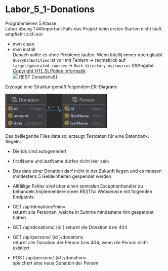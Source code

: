﻿# Labor_5_1-Donations

Programmieren 5.Klasse  
Labor übung 1
##Important
Falls das Projekt beim ersten Starten nicht läuft, empfiehlt sich ein:
- mvn clean
- mvn install  
Danach sollte es ohne Probleme laufen.
Wenn Intellij immer noch glaubt `QueryDslEntities` ist voll mit Fehlern -> rechtsklick auf `target/generated-sources` -> `Mark directory as/sources` 
##Angabe:      
[Copyright HTL St.Pölten Informatik](https://www.htlstp.ac.at/abteilungen/informatik)  
![](readmefiles/Aspose.Words.cfcda2db-4015-4a51-a580-c8f6a3d9ef5c.001.png) REST Donations![]

Erzeuge eine Struktur gemäß folgendem ER-Diagram:

![](readmefiles/Aspose.Words.cfcda2db-4015-4a51-a580-c8f6a3d9ef5c.003.jpeg)

Das beiliegende Files data.sql erzeugt Testdaten für eine Datenbank. Regeln:

- Die ids sind autogeneriert
- firstName und lastName dürfen nicht leer sein
- Das date einer Donation darf nicht in der Zukunft liegen und es müssen mindestens 5 Geldeinheiten gespendet werden
- Allfällige Fehler sind über einen zentralen Exceptionhandler zu behandeln Implementiere einen RESTful Webservice mit
  folgenden Endpoints:


- GET /api/donations?min=  
  returnt alle Personen, welche in Summe mindestens min gespendet haben
- GET /api/donations/ {id }
  returnt die Donation bzw 404
- GET /api/persons/ {id }/donations  
  returnt alle Donation der Person bzw 404, wenn die Person nicht existiert
- POST /api/persons/ {id }/donations  
  speichert eine neue Donation der Person
